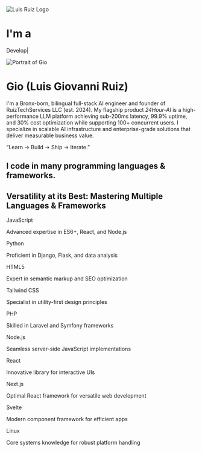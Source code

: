 ![Luis Ruiz Logo](https://luis-ruiz.com/_next/image?url=%2Fimages%2Fluis_ruizLogo.png&w=256&q=75)

# I'm a

Develop\|

![Portrait of Gio](https://luis-ruiz.com/_next/image?url=%2Fimages%2Fmeinasuit.png&w=3840&q=75)

# Gio (Luis Giovanni Ruiz)

I'm a Bronx-born, bilingual full-stack AI engineer and founder of RuizTechServices LLC (est. 2024). My flagship product _24Hour-AI_ is a high-performance LLM platform achieving sub-200ms latency, 99.9% uptime, and 30% cost optimization while supporting 100+ concurrent users. I specialize in scalable AI infrastructure and enterprise-grade solutions that deliver measurable business value.

“Learn → Build → Ship → Iterate.”

## I code in many programming languages & frameworks.

## Versatility at its Best: Mastering Multiple Languages & Frameworks

JavaScript

Advanced expertise in ES6+, React, and Node.js

Python

Proficient in Django, Flask, and data analysis

HTML5

Expert in semantic markup and SEO optimization

Tailwind CSS

Specialist in utility-first design principles

PHP

Skilled in Laravel and Symfony frameworks

Node.js

Seamless server-side JavaScript implementations

React

Innovative library for interactive UIs

Next.js

Optimal React framework for versatile web development

Svelte

Modern component framework for efficient apps

Linux

Core systems knowledge for robust platform handling